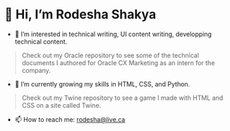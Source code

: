 # 👋 Hi, I’m Rodesha Shakya
- 👀 I’m interested in technical writing, UI content writing, developping technical content.
> Check out my Oracle repository to see some of the technical documents I authored for Oracle CX Marketing as an intern for the company.
- 🌱 I’m currently growing my skills in HTML, CSS, and Python.
> Check out my Twine repository to see a game I made with HTML and CSS on a site called Twine. 
- 📫 How to reach me: rodesha@live.ca

<!---
r-shak/r-shak is a ✨ special ✨ repository because its `README.md` (this file) appears on your GitHub profile.
You can click the Preview link to take a look at your changes.
--->
